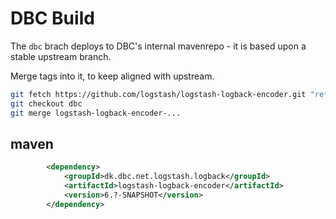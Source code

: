# DBC Build

The `dbc` brach deploys to DBC's internal mavenrepo - it is based upon a stable upstream branch.

Merge tags into it, to keep aligned with upstream.
```sh
git fetch https://github.com/logstash/logstash-logback-encoder.git "refs/tags/*:refs/tags/*"
git checkout dbc
git merge logstash-logback-encoder-...
```

## maven

```xml
        <dependency>
            <groupId>dk.dbc.net.logstash.logback</groupId>
            <artifactId>logstash-logback-encoder</artifactId>
            <version>6.?-SNAPSHOT</version>
        </dependency>
```